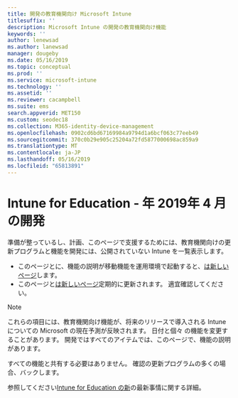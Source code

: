 ```yaml
---
title: 開発の教育機関向け Microsoft Intune
titlesuffix: ''
description: Microsoft Intune の開発の教育機関向け機能
keywords: ''
author: lenewsad
ms.author: lanewsad
manager: dougeby
ms.date: 05/16/2019
ms.topic: conceptual
ms.prod: ''
ms.service: microsoft-intune
ms.technology: ''
ms.assetid: ''
ms.reviewer: cacampbell
ms.suite: ems
search.appverid: MET150
ms.custom: seodec18
ms.collection: M365-identity-device-management
ms.openlocfilehash: 0902cd6bd67169984a9794d1a6bcf063c77eeb49
ms.sourcegitcommit: 370c0b29e905c25204a72fd5877000698ac859a9
ms.translationtype: MT
ms.contentlocale: ja-JP
ms.lasthandoff: 05/16/2019
ms.locfileid: "65813891"
---
```

# <a name="in-development-for-intune-for-education---april-2019"></a>Intune for Education - 年 2019年 4 月の開発

準備が整っているし、計画、このページで支援するためには、教育機関向けの更新プログラムと機能を開発には、公開されていない Intune を一覧表示します。 

- このページとに、機能の説明が移動機能を運用環境で起動すると、[は新しいページ](whats-new-in-edu.md)します。
- このページと[は新しいページ](whats-new-in-edu.md)定期的に更新されます。 適宜確認してください。  

> [!Note]
> これらの項目には、教育機関向け機能が、将来のリリースで導入される Intune についての Microsoft の現在予測が反映されます。 日付と個々 の機能を変更することがあります。 開発ではすべてのアイテムでは、このページで、機能の説明があります。   

<!-- 1906 start-->  
すべての機能と共有する必要はありません。 確認の更新プログラムの多くの場合、バックします。  

参照してください[Intune for Education の新](whats-new-in-edu.md)の最新事情に関する詳細。  
